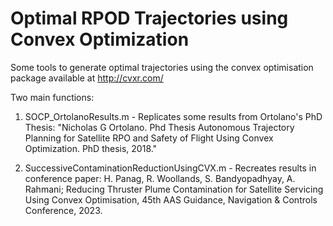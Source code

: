 # Optimal RPOD Trajectories using Convex Optimization

Some tools to generate optimal trajectories using the convex optimisation package available at http://cvxr.com/

Two main functions: 

1. SOCP_OrtolanoResults.m - Replicates some results from Ortolano's PhD Thesis: "Nicholas G Ortolano. Phd Thesis Autonomous Trajectory Planning for Satellite RPO and Safety of Flight Using Convex Optimization. PhD thesis, 2018."

2. SuccessiveContaminationReductionUsingCVX.m - Recreates results in conference paper: H. Panag, R. Woollands, S. Bandyopadhyay, A. Rahmani; Reducing Thruster Plume Contamination for Satellite Servicing Using Convex Optimisation, 45th AAS Guidance, Navigation & Controls Conference, 2023. 